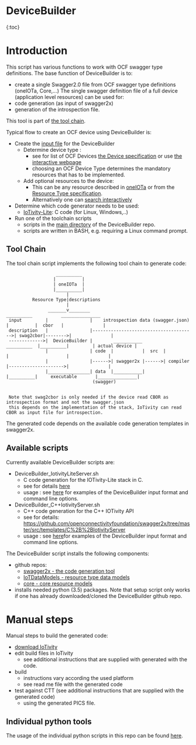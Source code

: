 # DeviceBuilder

{:toc}

# Introduction

This script has various functions to work with OCF swagger type definitions.
The base function of DeviceBuilder is to:
- create a single Swagger2.0 file from OCF swagger type definitions (oneIOTa, Core,...)
The single swagger definition file of a full device (application level resources) can be used for:
- code generation (as input of swagger2x) 
- generation of the introspection file.

This tool is part of [the tool chain](#Tool-Chain).


Typical flow to create an OCF device using DeviceBuilder is:
- Create the [input file](/DeviceBuilder/DeviceBuilderInputFormat-file-examples) for the DeviceBuilder
    - Determine device type :
        - see for list of OCF Devices [the Device specification](https://openconnectivity.org/specs/OCF_Device_Specification.pdf) or use [the interactive webpage](https://openconnectivityfoundation.github.io/devicemodels/docs/index.html)
        - choosing an OCF Device Type determines the mandatory resources that has to be implemented.
    - Add optional resources to the device:
        - This can be any resource described in [oneIOTa](https://www.oneiota.org) or from the [Resource Type specification](https://openconnectivity.org/specs/OCF_Resource_Type_Specification.pdf).
        - Alternatively one can [search interactively](https://openconnectivityfoundation.github.io/devicemodels/docs/resource.html)
- Determine which code generator needs to be used:
    - [IoTivity-Lite](www.iotivity.org): C code (for Linux, Windows,..)
- Run one of the toolchain scripts
    - scripts in the [main directory](https://github.com/openconnectivityfoundation/DeviceBuilder) of the DeviceBuilder repo.
    - scripts are written in BASH, e.g. requiring a Linux command prompt.

## Tool Chain
            
The tool chain script implements the following tool chain to generate code:


                       __________
                      |          |
                      | oneIOTa  |
                      |__________|
                           |
              Resource Type|descriptions
                           |
                    _______v________                                          __________           _______________
     input         |                |    introspection data (swagger.json)   |          |  cbor   |               |
     description   |                |--------------------------------------->| swag2cbor|-------->|               |
     ------------->|  DeviceBuilder |        ___________         __________  |__________|         | actual device |
                   |                | code  |           |  src  |          |                      |               |
                   |                |------>| swagger2x |------>| compiler |--------------------->|               |
                   |________________| data  |___________|       |__________|     executable       |_______________|
                                     (swagger)
                                       
                                      
     Note that swag2cbor is only needed if the device read CBOR as introspection format and not the swagger.json
     this depends on the implementation of the stack, IoTivity can read CBOR as input file for introspection.
     

The generated code depends on the available code generation templates in swagger2x.

## Available scripts 

Currently available DeviceBuilder scripts are:
-  DeviceBuilder_IotivityLiteServer.sh
    - C code generation for the IOTivity-Lite stack in C.
    - see for details [here](swagger2x/src/templates/IOTivity-lite)
    - usage :
        see  [here](DeviceBuilder/DeviceBuilderInputFormat-file-examples/readme.md) for examples of the DeviceBuilder input format and command line options.
-  DeviceBuilder_C++IotivityServer.sh
    - C++ code generation for the C++ IOTivity API
    - see for details: https://github.com/openconnectivityfoundation/swagger2x/tree/master/src/templates/C%2B%2BIotivityServer
    - usage :
        see [here](DeviceBuilder/DeviceBuilderInputFormat-file-examples/readme.md)for examples of the DeviceBuilder input format and command line options. 
 
 The DeviceBuilder script installs the following components:
 - github repos:
    - [swagger2x - the code generation tool](/swagger2x)
    - [IoTDataModels - resource type data models](https://github.com/openconnectivityfoundation/IoTDataModels)
    - [core - core resource models](https://github.com/openconnectivityfoundation/core)
 - installs needed python (3.5) packages.
 Note that setup script only works if one has already downloaded/cloned the DeviceBuilder github repo.
 

# Manual steps 

Manual steps to build the generated code:
- [download IoTivity](https://www.iotivity.org/documentation)
- edit build files in IoTivity 
    - see additional instructions that are supplied with generated with the code.
- build
    - instructions vary according the used platform
    - see read me file with the generated code
- test against CTT (see additional instructions that are supplied with the generated code)
    - using the generated PICS file.

            
## Individual python tools

The usage of the individual python scripts in this repo can be found [here](/DeviceBuilder/individual_tools).
           


